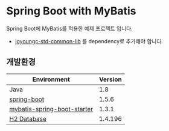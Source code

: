 # Spring Boot with MyBatis
Spring Boot에 MyBatis를 적용한 예제 프로젝트 입니다.
- [joyoungc-std-common-lib](https://github.com/joyoungc/my-sample-project/tree/master/joyoungc-std-common-lib) 를 dependency로 추가해야 합니다.

## 개발환경
| Environment |  Version |
| ----- | ----- |
| Java | 1.8 |
| [spring-boot](https://github.com/spring-projects/spring-boot) | 1.5.6 |
| [mybatis-spring-boot-starter](https://github.com/mybatis/spring-boot-starter) | 1.3.1 |
| [H2 Database](http://www.h2database.com) | 1.4.196 |
